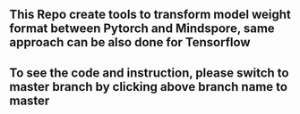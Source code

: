 ## This Repo create tools to transform model weight format between Pytorch and Mindspore, same approach can be also done for Tensorflow

## To see the code and instruction, please switch to master branch by clicking above branch name to master

